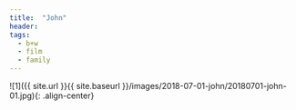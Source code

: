 ```yaml
---
title:  "John"
header:
tags: 
  - b+w
  - film
  - family
---
```


<p></p>
![1]({{ site.url }}{{ site.baseurl }}/images/2018-07-01-john/20180701-john-01.jpg){: .align-center}
<figcaption> </figcaption>
<p></p>

